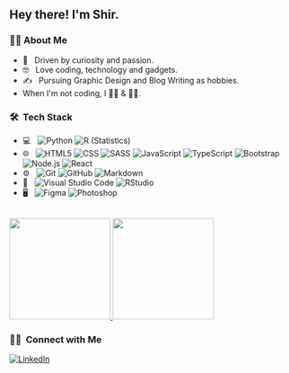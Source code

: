 <h2> Hey there! I'm Shir.</h2>

<h3> 👩‍💻&nbsp;About Me </h3>

- 🤔 &nbsp; Driven by curiosity and passion.
- 🤓 &nbsp; Love coding, technology and gadgets.
- ✍️ &nbsp; Pursuing Graphic Design and Blog Writing as hobbies.
- When I'm not coding, I 🏋️‍♀️ & 🚴‍♀️.

<h3> 🛠 &nbsp;Tech Stack</h3>

- 💻 &nbsp;
  ![Python](https://img.shields.io/badge/-Python-333333?style=flat&logo=python)
  ![R (Statistics)](https://img.shields.io/badge/-R-333333?style=flat&logo=R&logoColor=276DC3)
- 🌐 &nbsp;
  ![HTML5](https://img.shields.io/badge/-HTML5-333333?style=flat&logo=HTML5)
  ![CSS](https://img.shields.io/badge/-CSS-333333?style=flat&logo=CSS3&logoColor=1572B6)
  ![SASS](https://img.shields.io/badge/-SASS-333333?style=flat&logo=SASS&logoColor=1572B6)
  ![JavaScript](https://img.shields.io/badge/-JavaScript-333333?style=flat&logo=javascript)
  ![TypeScript](https://img.shields.io/badge/-JavaScript-333333?style=flat&logo=typescript)
  ![Bootstrap](https://img.shields.io/badge/-Bootstrap-333333?style=flat&logo=bootstrap&logoColor=563D7C)
  ![Node.js](https://img.shields.io/badge/-Node.js-333333?style=flat&logo=node.js)
  ![React](https://img.shields.io/badge/-React-333333?style=flat&logo=react)
- ⚙️ &nbsp;
  ![Git](https://img.shields.io/badge/-Git-333333?style=flat&logo=git)
  ![GitHub](https://img.shields.io/badge/-GitHub-333333?style=flat&logo=github)
  ![Markdown](https://img.shields.io/badge/-Markdown-333333?style=flat&logo=markdown)
- 🔧 &nbsp;
  ![Visual Studio Code](https://img.shields.io/badge/-Visual%20Studio%20Code-333333?style=flat&logo=visual-studio-code&logoColor=007ACC)
  ![RStudio](https://img.shields.io/badge/-RStudio-333333?style=flat&logo=rstudio)
- 🖥 &nbsp;
  ![Figma](https://img.shields.io/badge/-Figma-333333?style=flat&logo=figma)
  ![Photoshop](https://img.shields.io/badge/-Photoshop-333333?style=flat&logo=adobe-photoshop)


<br/>

<a href="https://github.com/ShirWein">
  <img height="180em" src="https://github-readme-stats.vercel.app/api?username=ShirWein&theme=buefy&show_icons=true" />
  <img height="180em" src="https://github-readme-stats.vercel.app/api/top-langs/?username=ShirWein&theme=buefy&layout=compact" />
</a>

<br/>

<h3> 🤝🏻 &nbsp;Connect with Me </h3>

<p>
<a href="https://www.linkedin.com/in/shir-weinbrand"><img alt="LinkedIn" src="https://img.shields.io/badge/LinkedIn-Shir%20Wein%20-blue?style=flat-square&logo=linkedin"></a>
</p>
